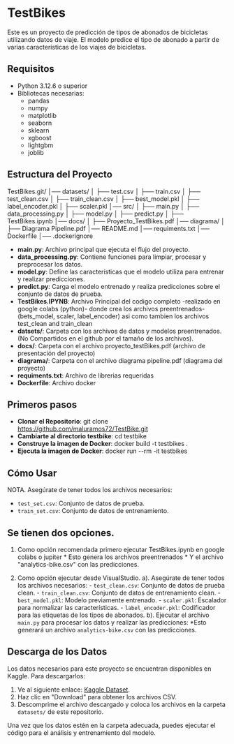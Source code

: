# TestBikes

Este es un proyecto de predicción de tipos de abonados de bicicletas utilizando datos de viaje. 
El modelo predice el tipo de abonado a partir de varias características de los viajes de bicicletas.

## Requisitos

- Python 3.12.6 o superior
- Bibliotecas necesarias:
  - pandas
  - numpy
  - matplotlib
  - seaborn
  - sklearn
  - xgboost
  - lightgbm
  - joblib

## Estructura del Proyecto

TestBikes.git/
│── datasets/
│   ├── test.csv
│   ├── train.csv
│   ├── test_clean.csv
│   ├── train_clean.csv
│   ├── best_model.pkl
│   ├── label_encoder.pkl
│   ├── scaler.pkl
│── src/
│   ├── main.py
│   ├── data_processing.py
│   ├── model.py
│   ├── predict.py
│   ├── TestBikes.ipynb
│── docs/
│   ├── Proyecto_TestBikes.pdf
│── diagrama/
│   ├── Diagrama Pipeline.pdf
│── README.md
│── requiments.txt
│── Dockerfile
│── .dockerignore


- **main.py**: Archivo principal que ejecuta el flujo del proyecto.
- **data_processing.py**: Contiene funciones para limpiar, procesar y preprocesar los datos.
- **model.py**: Define las características que el modelo utiliza para entrenar y realizar predicciones.
- **predict.py**: Carga el modelo entrenado y realiza predicciones sobre el conjunto de datos de prueba.
- **TestBikes.IPYNB**: Archivo Principal del codigo completo -realizado en google colabs (python)- donde crea los archivos preentrenados- (bets_model, scaler, label_encoder) asi como tambien los archivos test_clean and train_clean
- **datsets/**: Carpeta con los archivos de datos y modelos preentrenados. (No Compartidos en el github por el tamaño de los archivos).
- **docs/**: Carpeta con el archivo proyecto_testBikes.pdf (archivo de presentación del proyecto)
- **diagrama/**: Carpeta con el archivo diagrama pipeline.pdf (diagrama del proyecto)
- **requiments.txt**: Archivo de librerias requeridas
- **Dockerfile**: Archivo docker

## Primeros pasos

- **Clonar el Repositorio**: git clone https://github.com/maluramos72/TestBike.git
- **Cambiarte al directorio testbike**: cd testbike
- **Construye la imagen de Docker**: docker build -t testbikes .
- **Ejecuta la imagen de Docker**: docker run --rm -it testbikes

## Cómo Usar

NOTA. Asegúrate de tener todos los archivos necesarios:
   - `test_set.csv`: Conjunto de datos de prueba.
   - `train_set.csv`: Conjunto de datos de entrenamiento.
     
## Se tienen dos opciones.
1. Como opción recomendada primero ejecutar TestBikes.ipynb en google colabs o jupiter
       * Esto genera los archivos preentrenados
       * Y el archivo "analytics-bike.csv" con las predicciones.

2. Como opción ejecutar desde VisualStudio.
    a). Asegúrate de tener todos los archivos necesarios:
         - `test_clean.csv`: Conjunto de datos de prueba clean.
         - `train_clean.csv`: Conjunto de datos de entrenamiento clean.
         - `best_model.pkl`: Modelo previamente entrenado.
         - `scaler.pkl`: Escalador para normalizar las características.
         - `label_encoder.pkl`: Codificador para las etiquetas de los tipos de abonados.
    b). Ejecutar el archivo `main.py` para procesar los datos y realizar las predicciones:
          *Esto generará un archivo `analytics-bike.csv` con las predicciones.

## Descarga de los Datos

Los datos necesarios para este proyecto se encuentran disponibles en Kaggle. Para descargarlos:

1. Ve al siguiente enlace: [Kaggle Dataset](https://www.kaggle.com/t/e82d8dd1223a4a459037106a2acab561).
2. Haz clic en "Download" para obtener los archivos CSV.
3. Descomprime el archivo descargado y coloca los archivos en la carpeta `datasets/` de este repositorio.

Una vez que los datos estén en la carpeta adecuada, puedes ejecutar el código para el análisis y entrenamiento del modelo.


